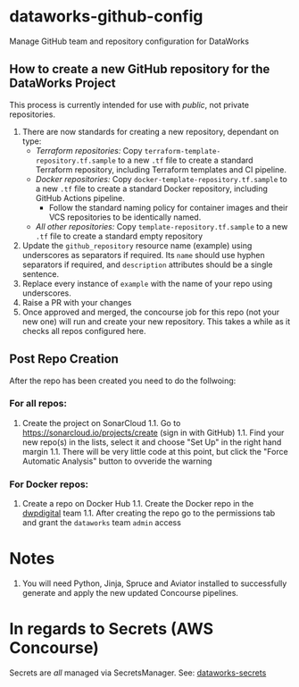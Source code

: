 # dataworks-github-config
Manage GitHub team and repository configuration for DataWorks

## How to create a new GitHub repository for the DataWorks Project

This process is currently intended for use with *public*, not private repositories.

1. There are now standards for creating a new repository, dependant on type:
   - _*Terraform repositories:*_ Copy `terraform-template-repository.tf.sample` to a new `.tf` file to create a standard Terraform repository, including Terraform templates and CI pipeline.
   - _*Docker repositories:*_ Copy `docker-template-repository.tf.sample` to a new `.tf` file to create a standard Docker repository, including GitHub Actions pipeline.  
      - Follow the standard naming policy for container images and their VCS repositories to be identically named.
   - _*All other repositories:*_ Copy `template-repository.tf.sample` to a new `.tf` file to create a standard empty repository
1. Update the `github_repository` resource name (example) using underscores as separators if required. Its `name`  should use hyphen separators if required, and `description` attributes should be a single sentence. 
1. Replace every instance of `example` with the name of your repo using underscores.
1. Raise a PR with your changes
1. Once approved and merged, the concourse job for this repo (not your new one) will run and create your new repository. This takes a while as it checks all repos configured here.

## Post Repo Creation
After the repo has been created you need to do the follwoing:
### For all repos:
1. Create the project on SonarCloud
1.1. Go to https://sonarcloud.io/projects/create (sign in with GitHub)
1.1. Find your new repo(s) in the lists, select it and choose "Set Up" in the right hand margin
1.1. There will be very little code at this point, but click the "Force Automatic Analysis" button to ovveride the warning

### For Docker repos:
1. Create a repo on Docker Hub
1.1. Create the Docker repo in the [dwpdigital](https://hub.docker.com/u/dwpdigital) team
1.1. After creating the repo go to the permissions tab and grant the `dataworks` team `admin` access

# Notes

1. You will need Python, Jinja, Spruce and Aviator installed to successfully generate and apply the new updated Concourse pipelines.

# In regards to Secrets (AWS Concourse)

Secrets are _all_ managed via SecretsManager. See: [dataworks-secrets](https://github.ucds.io/dip/dataworks-secrets)

